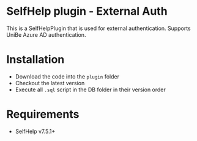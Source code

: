 # SelfHelp plugin - External Auth

This is a SelfHelpPlugin that is used for external authentication. Supports UniBe Azure AD authentication.


# Installation

 - Download the code into the `plugin` folder
 - Checkout the latest version 
 - Execute all `.sql` script in the DB folder in their version order 

# Requirements

 - SelfHelp v7.5.1+

